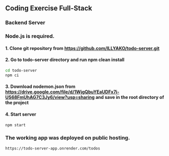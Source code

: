 ## Coding Exercise Full-Stack

### Backend Server

### Node.js is required.

#### 1. Clone git repository from https://github.com/ILLYAKO/todo-server.git

#### 2. Go to todo-server directory and run npm clean install

```Bash
cd todo-server
npm ci
```
#### 3. Download nodemon.json from https://drive.google.com/file/d/1WjgQbuYEaUDFx7i-US68FmUhAG7C3Jy6/view?usp=sharing and save in the root directory of the project

#### 4. Start server

```Bash
npm start
```

### The working app was deployed on public hosting.

`https://todo-server-app.onrender.com/todos`